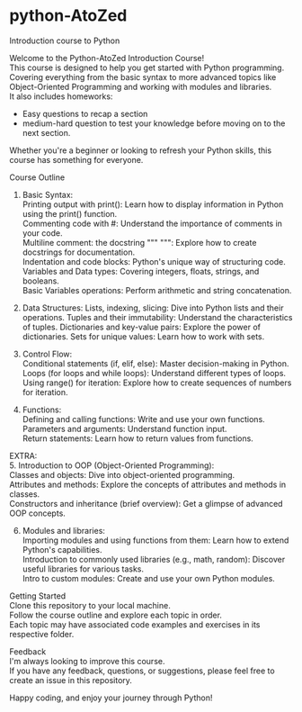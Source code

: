 # python-AtoZed
Introduction course to Python

Welcome to the Python-AtoZed Introduction Course!  
This course is designed to help you get started with Python programming.  
Covering everything from the basic syntax to more advanced topics like Object-Oriented Programming and working with modules and libraries.  
It also includes homeworks:  
* Easy questions to recap a section  
* medium-hard question to test your knowledge before moving on to the next section.

Whether you're a beginner or looking to refresh your Python skills, this course has something for everyone.  

Course Outline  
1. Basic Syntax:  
Printing output with print(): Learn how to display information in Python using the print() function.  
Commenting code with #: Understand the importance of comments in your code.  
Multiline comment: the docstring """ """: Explore how to create docstrings for documentation.  
Indentation and code blocks: Python's unique way of structuring code.  
Variables and Data types: Covering integers, floats, strings, and booleans.  
Basic Variables operations: Perform arithmetic and string concatenation.  

2. Data Structures:
Lists, indexing, slicing: Dive into Python lists and their operations.
Tuples and their immutability: Understand the characteristics of tuples.
Dictionaries and key-value pairs: Explore the power of dictionaries.
Sets for unique values: Learn how to work with sets.

3. Control Flow:  
Conditional statements (if, elif, else): Master decision-making in Python.  
Loops (for loops and while loops): Understand different types of loops.  
Using range() for iteration: Explore how to create sequences of numbers for iteration.  

4. Functions:  
Defining and calling functions: Write and use your own functions.  
Parameters and arguments: Understand function input.  
Return statements: Learn how to return values from functions.  


EXTRA:  
5. Introduction to OOP (Object-Oriented Programming):  
Classes and objects: Dive into object-oriented programming.  
Attributes and methods: Explore the concepts of attributes and methods in classes.  
Constructors and inheritance (brief overview): Get a glimpse of advanced OOP concepts.  

6. Modules and libraries:  
Importing modules and using functions from them: Learn how to extend Python's capabilities.  
Introduction to commonly used libraries (e.g., math, random): Discover useful libraries for various tasks.  
Intro to custom modules: Create and use your own Python modules.  


Getting Started  
Clone this repository to your local machine.  
Follow the course outline and explore each topic in order.  
Each topic may have associated code examples and exercises in its respective folder.  

Feedback  
I'm always looking to improve this course.  
If you have any feedback, questions, or suggestions, please feel free to create an issue in this repository.  

Happy coding, and enjoy your journey through Python!
